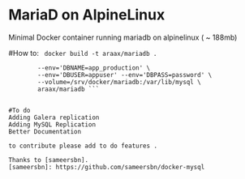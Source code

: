 # MariaD on AlpineLinux

Minimal Docker container running mariadb on alpinelinux ( ~ 188mb)

#How to:
``` docker build -t araax/mariadb .```
``` docker run --name=mariadb10 -d 
		--env='DBNAME=app_production' \
		--env='DBUSER=appuser' --env='DBPASS=password' \
		--volume=/srv/docker/mariadb:/var/lib/mysql \
		araax/mariadb ```


#To do
Adding Galera replication
Adding MySQL Replication
Better Documentation

to contribute please add to do features .

Thanks to [sameersbn].
[sameersbn]: https://github.com/sameersbn/docker-mysql